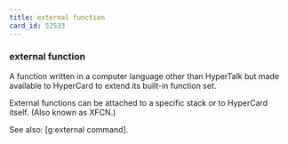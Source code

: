 ```yaml
---
title: external function
card_id: 52533
---
```


### external function

A function written in a computer language other than HyperTalk but made available to HyperCard to extend its built-in function set. 

External functions can be attached to a specific stack or to HyperCard itself. (Also known as XFCN.) 

See also: [g:external command]. 